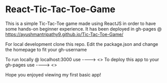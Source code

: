 # React-Tic-Tac-Toe-Game
This is a simple Tic-Tac-Toe game made using ReactJS in order to have some hands-on beginner experience.
It has been deployed in gh-pages @ https://ayushmantripathy9.github.io/Tic-Tac-Toe-Game/

For local development clone this repo.
Edit the package.json and change the homepage to fit your gh-username

To run locally @ localhost:3000 use ---->  <<npm start>>
To deploy this app to your gh-pages use ---->  <<npm run deploy>>

Hope you enjoyed viewing my first basic app! 
